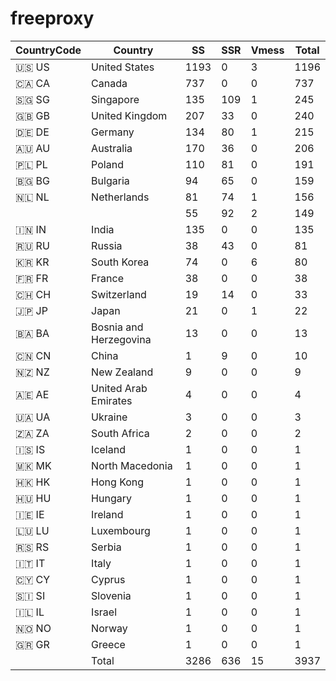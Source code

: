 # freeproxy

|CountryCode|Country|SS|SSR|Vmess|Total|
|  ----  | ----  |  ----  | ----  |  ----  | ----  |
|🇺🇸 US|United States|1193|0|3|1196|
|🇨🇦 CA|Canada|737|0|0|737|
|🇸🇬 SG|Singapore|135|109|1|245|
|🇬🇧 GB|United Kingdom|207|33|0|240|
|🇩🇪 DE|Germany|134|80|1|215|
|🇦🇺 AU|Australia|170|36|0|206|
|🇵🇱 PL|Poland|110|81|0|191|
|🇧🇬 BG|Bulgaria|94|65|0|159|
|🇳🇱 NL|Netherlands|81|74|1|156|
| ||55|92|2|149|
|🇮🇳 IN|India|135|0|0|135|
|🇷🇺 RU|Russia|38|43|0|81|
|🇰🇷 KR|South Korea|74|0|6|80|
|🇫🇷 FR|France|38|0|0|38|
|🇨🇭 CH|Switzerland|19|14|0|33|
|🇯🇵 JP|Japan|21|0|1|22|
|🇧🇦 BA|Bosnia and Herzegovina|13|0|0|13|
|🇨🇳 CN|China|1|9|0|10|
|🇳🇿 NZ|New Zealand|9|0|0|9|
|🇦🇪 AE|United Arab Emirates|4|0|0|4|
|🇺🇦 UA|Ukraine|3|0|0|3|
|🇿🇦 ZA|South Africa|2|0|0|2|
|🇮🇸 IS|Iceland|1|0|0|1|
|🇲🇰 MK|North Macedonia|1|0|0|1|
|🇭🇰 HK|Hong Kong|1|0|0|1|
|🇭🇺 HU|Hungary|1|0|0|1|
|🇮🇪 IE|Ireland|1|0|0|1|
|🇱🇺 LU|Luxembourg|1|0|0|1|
|🇷🇸 RS|Serbia|1|0|0|1|
|🇮🇹 IT|Italy|1|0|0|1|
|🇨🇾 CY|Cyprus|1|0|0|1|
|🇸🇮 SI|Slovenia|1|0|0|1|
|🇮🇱 IL|Israel|1|0|0|1|
|🇳🇴 NO|Norway|1|0|0|1|
|🇬🇷 GR|Greece|1|0|0|1|
||Total|3286|636|15|3937|
